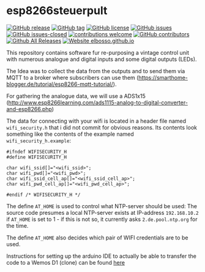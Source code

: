 # esp8266steuerpult

<!---
[![start with why](https://img.shields.io/badge/start%20with-why%3F-brightgreen.svg?style=flat)](http://www.ted.com/talks/simon_sinek_how_great_leaders_inspire_action)
--->
[![GitHub release](https://img.shields.io/github/release/elbosso/esp8266steuerpult/all.svg?maxAge=1)](https://GitHub.com/elbosso/esp8266steuerpult/releases/)
[![GitHub tag](https://img.shields.io/github/tag/elbosso/esp8266steuerpult.svg)](https://GitHub.com/elbosso/esp8266steuerpult/tags/)
[![GitHub license](https://img.shields.io/github/license/elbosso/esp8266steuerpult.svg)](https://github.com/elbosso/esp8266steuerpult/blob/master/LICENSE)
[![GitHub issues](https://img.shields.io/github/issues/elbosso/esp8266steuerpult.svg)](https://GitHub.com/elbosso/esp8266steuerpult/issues/)
[![GitHub issues-closed](https://img.shields.io/github/issues-closed/elbosso/esp8266steuerpult.svg)](https://GitHub.com/elbosso/esp8266steuerpult/issues?q=is%3Aissue+is%3Aclosed)
[![contributions welcome](https://img.shields.io/badge/contributions-welcome-brightgreen.svg?style=flat)](https://github.com/elbosso/esp8266steuerpult/issues)
[![GitHub contributors](https://img.shields.io/github/contributors/elbosso/esp8266steuerpult.svg)](https://GitHub.com/elbosso/esp8266steuerpult/graphs/contributors/)
[![Github All Releases](https://img.shields.io/github/downloads/elbosso/esp8266steuerpult/total.svg)](https://github.com/elbosso/esp8266steuerpult)
[![Website elbosso.github.io](https://img.shields.io/website-up-down-green-red/https/elbosso.github.io.svg)](https://elbosso.github.io/)

This repository contains software fur re-purposing a vintage control 
unit with numerous analogue and digital inputs and some digital outputs (LEDs).

The Idea was to collect the data from the outputs and to send them via 
MQTT to a broker where subscribers can use them (https://smarthome-blogger.de/tutorial/esp8266-mqtt-tutorial/).

For gathering the analogue data, we will use a ADS1x15 (http://www.esp8266learning.com/ads1115-analog-to-digital-converter-and-esp8266.php)

The data for connecting with your wifi is located in a header file named `wifi_security.h` that i did
not commit for obvious reasons. Its contents look something like the contents of the example named
`wifi_security_h.example`:

```
#ifndef WIFISECURITY_H
#define WIFISECURITY_H

char wifi_ssid[]="<wifi_ssid>";
char wifi_pwd[]="<wifi_pwd>";
char wifi_ssid_cell_ap[]="<wifi_ssid_cell_ap>";
char wifi_pwd_cell_ap[]="<wifi_pwd_cell_ap>";

#endif /* WIFISECURITY_H */
```

The define `AT_HOME` is used to control what NTP-server should be used: The source code presumes a local NTP-server 
exists at IP-address `192.168.10.2` if
`AT_HOME` is set to 1 - if this is not so, it currently asks `2.de.pool.ntp.org` for the time.

The define `AT_HOME` also decides which pair of WIFI credentials are to be used.

Instructions for setting up the arduino IDE to actually be able to transfer the code to a Wemos D1 (clone) can be found [here](https://averagemaker.com/2018/03/wemos-d1-mini-setup.html)

